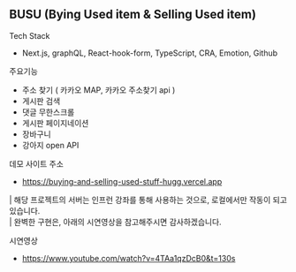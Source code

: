 ## BUSU (Bying Used item & Selling Used item)

Tech Stack
 - Next.js, graphQL,  React-hook-form, TypeScript, CRA, Emotion, Github

주요기능
 - 주소 찾기 ( 카카오 MAP, 카카오 주소찾기 api )
 - 게시판 검색
 - 댓글 무한스크롤
 - 게시판 페이지네이션
 - 장바구니
 - 강아지 open API


데모 사이트 주소
 - https://buying-and-selling-used-stuff-hugg.vercel.app

| 해당 프로젝트의 서버는 인프런 강좌를 통해 사용하는 것으로, 로컬에서만 작동이 되고 있습니다. <br/>
| 완벽한 구현은, 아래의 시연영상을 참고해주시면 감사하겠습니다. 

시연영상
 - https://www.youtube.com/watch?v=4TAa1qzDcB0&t=130s
